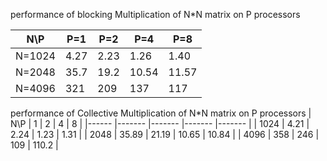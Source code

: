 performance of blocking Multiplication of N*N matrix on P processors

| N\P  	| P=1    	| P=2    	| P=4     	| P=8     	|
|------	|------	|------	|-------	|-------	|
| N=1024 	| 4.27 	| 2.23 	| 1.26  	| 1.40  	|
| N=2048 	| 35.7 	| 19.2 	| 10.54 	| 11.57 	|
| N=4096 	| 321  	| 209  	| 137   	| 117   	|


performance of Collective Multiplication of N*N matrix on P processors
| N\P  	| 1     	| 2     	| 4     	| 8     	|
|------	|-------	|-------	|-------	|-------	|
| 1024 	| 4.21  	| 2.24  	| 1.23  	| 1.31  	|
| 2048 	| 35.89 	| 21.19 	| 10.65 	| 10.84 	|
| 4096 	| 358   	| 246   	| 109   	| 110.2 	|
